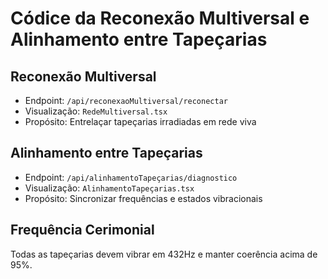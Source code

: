 
# Códice da Reconexão Multiversal e Alinhamento entre Tapeçarias

## Reconexão Multiversal
- Endpoint: `/api/reconexaoMultiversal/reconectar`
- Visualização: `RedeMultiversal.tsx`
- Propósito: Entrelaçar tapeçarias irradiadas em rede viva

## Alinhamento entre Tapeçarias
- Endpoint: `/api/alinhamentoTapeçarias/diagnostico`
- Visualização: `AlinhamentoTapeçarias.tsx`
- Propósito: Sincronizar frequências e estados vibracionais

## Frequência Cerimonial
Todas as tapeçarias devem vibrar em 432Hz e manter coerência acima de 95%.

